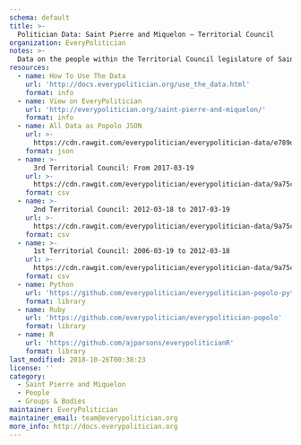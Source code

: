 ```yaml
---
schema: default
title: >-
  Politician Data: Saint Pierre and Miquelon — Territorial Council
organization: EveryPolitician
notes: >-
  Data on the people within the Territorial Council legislature of Saint Pierre and Miquelon.
resources:
  - name: How To Use The Data
    url: 'http://docs.everypolitician.org/use_the_data.html'
    format: info
  - name: View on EveryPolitician
    url: 'http://everypolitician.org/saint-pierre-and-miquelon/'
    format: info
  - name: All Data as Popolo JSON
    url: >-
      https://cdn.rawgit.com/everypolitician/everypolitician-data/e789df2e623bbecbe10e40ac495712fa1c8fdb79/data/Saint_Pierre_and_Miquelon/Territorial_Council/ep-popolo-v1.0.json
    format: json
  - name: >-
      3rd Territorial Council: From 2017-03-19
    url: >-
      https://cdn.rawgit.com/everypolitician/everypolitician-data/9a75c94fb3f01a45e5616242dec9743ba96f137f/data/Saint_Pierre_and_Miquelon/Territorial_Council/term-2017.csv
    format: csv
  - name: >-
      2nd Territorial Council: 2012-03-18 to 2017-03-19
    url: >-
      https://cdn.rawgit.com/everypolitician/everypolitician-data/9a75c94fb3f01a45e5616242dec9743ba96f137f/data/Saint_Pierre_and_Miquelon/Territorial_Council/term-2012.csv
    format: csv
  - name: >-
      1st Territorial Council: 2006-03-19 to 2012-03-18
    url: >-
      https://cdn.rawgit.com/everypolitician/everypolitician-data/9a75c94fb3f01a45e5616242dec9743ba96f137f/data/Saint_Pierre_and_Miquelon/Territorial_Council/term-2006.csv
    format: csv
  - name: Python
    url: 'https://github.com/everypolitician/everypolitician-popolo-python'
    format: library
  - name: Ruby
    url: 'https://github.com/everypolitician/everypolitician-popolo'
    format: library
  - name: R
    url: 'https://github.com/ajparsons/everypoliticianR'
    format: library
last_modified: 2018-10-26T00:38:23
license: ''
category:
  - Saint Pierre and Miquelon
  - People
  - Groups & Bodies
maintainer: EveryPolitician
maintainer_email: team@everypolitician.org
more_info: http://docs.everypolitician.org
---
```

